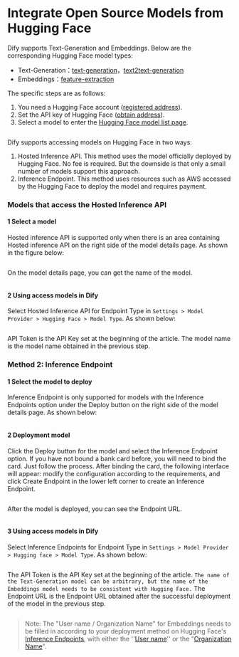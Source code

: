 # Integrate Open Source Models from Hugging Face

Dify supports Text-Generation and Embeddings. Below are the corresponding Hugging Face model types:

* Text-Generation：[text-generation](https://huggingface.co/models?pipeline\_tag=text-generation\&sort=trending)，[text2text-generation](https://huggingface.co/models?pipeline\_tag=text2text-generation\&sort=trending)
* Embeddings：[feature-extraction](https://huggingface.co/models?pipeline\_tag=feature-extraction\&sort=trending)

The specific steps are as follows:

1. You need a Hugging Face account ([registered address](https://huggingface.co/join)).
2. Set the API key of Hugging Face ([obtain address](https://huggingface.co/settings/tokens)).
3. Select a model to enter the [Hugging Face model list page](https://huggingface.co/models?pipeline\_tag=text-generation\&sort=trending).

<figure><img src="https://assets-docs.dify.ai/img/en/models-integration/dafa87c38d57e81d4b9e71e221b8a42d.webp" alt=""><figcaption></figcaption></figure>

Dify supports accessing models on Hugging Face in two ways:

1. Hosted Inference API. This method uses the model officially deployed by Hugging Face. No fee is required. But the downside is that only a small number of models support this approach.
2. Inference Endpoint. This method uses resources such as AWS accessed by the Hugging Face to deploy the model and requires payment.

### Models that access the Hosted Inference API

#### 1 Select a model

Hosted inference API is supported only when there is an area containing Hosted inference API on the right side of the model details page. As shown in the figure below:

<figure><img src="https://assets-docs.dify.ai/img/en/models-integration/2dab3b4e18ba2142888bb3164d891787.webp" alt=""><figcaption></figcaption></figure>

On the model details page, you can get the name of the model.

<figure><img src="https://assets-docs.dify.ai/img/en/models-integration/79678881bbf8773154bc72288e9921dd.webp" alt=""><figcaption></figcaption></figure>

#### 2 Using access models in Dify

Select Hosted Inference API for Endpoint Type in `Settings > Model Provider > Hugging Face > Model Type`. As shown below:

<figure><img src="https://assets-docs.dify.ai/img/en/models-integration/90075a56ed15d952a3ac04d8cd678882.webp" alt=""><figcaption></figcaption></figure>

API Token is the API Key set at the beginning of the article. The model name is the model name obtained in the previous step.

### Method 2: Inference Endpoint

#### 1 Select the model to deploy

Inference Endpoint is only supported for models with the Inference Endpoints option under the Deploy button on the right side of the model details page. As shown below:

<figure><img src="https://assets-docs.dify.ai/img/en/models-integration/ddd118e18fc0b57323b757d6605bcf65.webp" alt=""><figcaption></figcaption></figure>

#### 2 Deployment model

Click the Deploy button for the model and select the Inference Endpoint option. If you have not bound a bank card before, you will need to bind the card. Just follow the process. After binding the card, the following interface will appear: modify the configuration according to the requirements, and click Create Endpoint in the lower left corner to create an Inference Endpoint.

<figure><img src="https://assets-docs.dify.ai/img/en/models-integration/9dd475f2a873a4f14bcd6b5b178314da.webp" alt=""><figcaption></figcaption></figure>

After the model is deployed, you can see the Endpoint URL.

<figure><img src="https://assets-docs.dify.ai/img/en/models-integration/98dccb0e2519e1f0c6183c03dc5306b3.webp" alt=""><figcaption></figcaption></figure>

#### 3 Using access models in Dify

Select Inference Endpoints for Endpoint Type in `Settings > Model Provider > Hugging face > Model Type`. As shown below:

<figure><img src="https://assets-docs.dify.ai/img/en/models-integration/afe36ac5b91357687cae775c7d79bfe7.webp" alt=""><figcaption></figcaption></figure>

The API Token is the API Key set at the beginning of the article. `The name of the Text-Generation model can be arbitrary, but the name of the Embeddings model needs to be consistent with Hugging Face.` The Endpoint URL is the Endpoint URL obtained after the successful deployment of the model in the previous step.

<figure><img src="https://assets-docs.dify.ai/img/en/models-integration/d50aa4a34851bd159140034d42a6c5b8.webp" alt=""><figcaption></figcaption></figure>

> Note: The "User name / Organization Name" for Embeddings needs to be filled in according to your deployment method on Hugging Face's [Inference Endpoints](https://huggingface.co/docs/inference-endpoints/guides/access), with either the ''[User name](https://huggingface.co/settings/account)'' or the "[Organization Name](https://ui.endpoints.huggingface.co/)".
